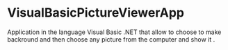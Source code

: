 # VisualBasicPictureViewerApp
Application in the language Visual Basic .NET that allow  to choose to make  backround and then choose any  picture  from the computer and  show it .
